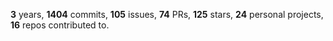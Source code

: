 **3** years, **1404** commits, **105** issues, **74** PRs, **125** stars, **24** personal projects, **16** repos contributed to.

